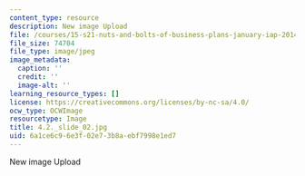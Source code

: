 ```yaml
---
content_type: resource
description: New image Upload
file: /courses/15-s21-nuts-and-bolts-of-business-plans-january-iap-2014/6a1ce6c96e3f02e73b8aebf7998e1ed7_4.2._slide_02.jpg
file_size: 74704
file_type: image/jpeg
image_metadata:
  caption: ''
  credit: ''
  image-alt: ''
learning_resource_types: []
license: https://creativecommons.org/licenses/by-nc-sa/4.0/
ocw_type: OCWImage
resourcetype: Image
title: 4.2._slide_02.jpg
uid: 6a1ce6c9-6e3f-02e7-3b8a-ebf7998e1ed7
---
```

New image Upload